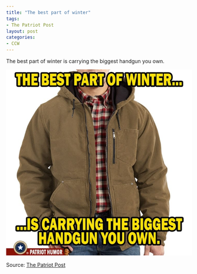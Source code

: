 ```yaml
---
title: "The best part of winter"
tags:
- The Patriot Post
layout: post
categories:
- CCW
---
```


The best part of winter is carrying the biggest handgun you own.

![The best part of winter](/assets/img/20181213-the-best-part-of-winter.jpg "The best part of winter")

Source: [The Patriot Post](https://patriotpost.us/memes/)
